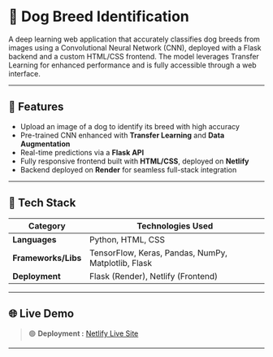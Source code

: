 # 🐶 Dog Breed Identification

A deep learning web application that accurately classifies dog breeds from images using a Convolutional Neural Network (CNN), deployed with a Flask backend and a custom HTML/CSS frontend. The model leverages Transfer Learning for enhanced performance and is fully accessible through a web interface.

---

## 🚀 Features

- Upload an image of a dog to identify its breed with high accuracy  
- Pre-trained CNN enhanced with **Transfer Learning** and **Data Augmentation**  
- Real-time predictions via a **Flask API**  
- Fully responsive frontend built with **HTML/CSS**, deployed on **Netlify**  
- Backend deployed on **Render** for seamless full-stack integration

---

## 🧠 Tech Stack

| Category           | Technologies Used                                            |
|--------------------|--------------------------------------------------------------|
| **Languages**       | Python, HTML, CSS                                            |
| **Frameworks/Libs** | TensorFlow, Keras, Pandas, NumPy, Matplotlib, Flask          |
| **Deployment**      | Flask (Render), Netlify (Frontend)                           |

---

## 🌐 Live Demo

> 🟢 **Deployment :** [Netlify Live Site](https://dogbreedidentify.netlify.app/)

---
